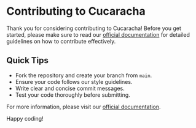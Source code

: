 # Contributing to Cucaracha

Thank you for considering contributing to Cucaracha! Before you get started, please make sure to read our [official documentation](https://cucaracha.readthedocs.io/en/main/contribute/) for detailed guidelines on how to contribute effectively.

## Quick Tips
- Fork the repository and create your branch from `main`.
- Ensure your code follows our style guidelines.
- Write clear and concise commit messages.
- Test your code thoroughly before submitting.

For more information, please visit our [official documentation](https://cucaracha.readthedocs.io/en/main/).

Happy coding!
